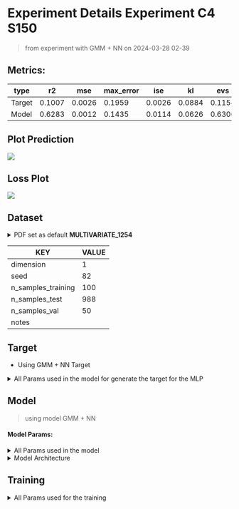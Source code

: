 # Experiment Details Experiment  C4 S150
> from experiment with GMM + NN
> on 2024-03-28 02-39
## Metrics:
                                                                   
| type   | r2     | mse    | max_error | ise    | kl     | evs    |
|--------|--------|--------|-----------|--------|--------|--------|
| Target | 0.1007 | 0.0026 | 0.1959    | 0.0026 | 0.0884 | 0.1158 |
| Model  | 0.6283 | 0.0012 | 0.1435    | 0.0114 | 0.0626 | 0.6306 |
                                                                   
## Plot Prediction

<img src="/Users/duccio/Documents/GitHub/Gaussian-Mixture-Neural-Network/script/utils/../../result/GMM + NN/e32692 Experiment  C4 S150/pdf_e32692.png">

## Loss Plot

<img src="/Users/duccio/Documents/GitHub/Gaussian-Mixture-Neural-Network/script/utils/../../result/GMM + NN/e32692 Experiment  C4 S150/loss_e32692.png">

## Dataset

<details><summary>PDF set as default <b>MULTIVARIATE_1254</b></summary>

#### Dimension 1
                                      
| type        | rate | weight |      |
|-------------|------|--------|------|
| exponential | 1    | 0.2    |      |
| logistic    | 4    | 0.8    | 0.25 |
| logistic    | 5.5  | 0.7    | 0.3  |
| exponential | -1   | 0.25   | -10  |
                                      
</details>
                              
| KEY                | VALUE |
|--------------------|-------|
| dimension          | 1     |
| seed               | 82    |
| n_samples_training | 100   |
| n_samples_test     | 988   |
| n_samples_val      | 50    |
| notes              |       |
                              
## Target
- Using GMM + NN Target
<details><summary>All Params used in the model for generate the target for the MLP </summary>

                         
| KEY          | VALUE  |
|--------------|--------|
| n_components | 4      |
| n_init       | 11     |
| max_iter     | 684    |
| init_params  | kmeans |
| random_state | 82     |
                         
</details>

## Model
> using model GMM + NN
#### Model Params:
<details><summary>All Params used in the model </summary>

                                                  
| KEY             | VALUE                        |
|-----------------|------------------------------|
| dropout         | 0.0                          |
| hidden_layer    | [(56, Tanh()), (60, ReLU())] |
| last_activation | lambda                       |
                                                  
</details>

<details><summary>Model Architecture </summary>

LitModularNN(
  (neural_netowrk_modular): NeuralNetworkModular(
    (dropout): Dropout(p=0.0, inplace=False)
    (output_layer): Linear(in_features=60, out_features=1, bias=True)
    (last_activation): AdaptiveSigmoid(
      (sigmoid): Sigmoid()
    )
    (layers): ModuleList(
      (0): Linear(in_features=1, out_features=56, bias=True)
      (1): Linear(in_features=56, out_features=60, bias=True)
      (2): AdaptiveSigmoid(
        (sigmoid): Sigmoid()
      )
    )
    (activation): ModuleList(
      (0): Tanh()
      (1): ReLU()
    )
  )
)
</details>

## Training
<details><summary>All Params used for the training </summary>

                                
| KEY           | VALUE        |
|---------------|--------------|
| epochs        | 400          |
| batch_size    | 20           |
| loss_type     | huber_loss   |
| optimizer     | Adam         |
| learning_rate | 0.0052784027 |
                                
</details>

